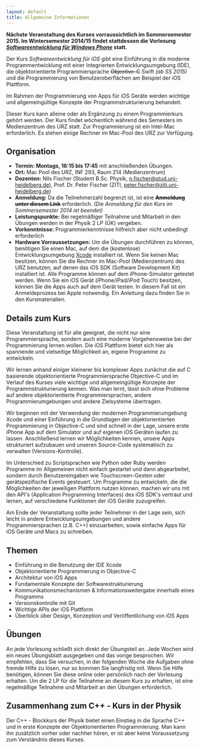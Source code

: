 ```yaml
---
layout: default
title: Allgemeine Informationen
---
```


**Nächste Veranstaltung des Kurses vorraussichtlich im Sommersemester 2015. Im Wintersemester 2014/15 findet stattdessen die Vorlesung _[Softwareentwicklung für Windows Phone](http://sus.ziti.uni-heidelberg.de/Lehre/WinPhone1415/?lang=de)_ statt.**

Der Kurs *Softwareentwicklung für iOS* gibt eine Einführung in die moderne Programmentwicklung mit einer Integrierten Entwicklungsumgebung (IDE), die objektorientierte Programmiersprache <s>Objective-C</s> Swift *(ab SS 2015)* und die Programmierung von Benutzeroberflächen am Beispiel der iOS Plattform.

Im Rahmen der Programmierung von Apps für iOS Geräte werden wichtige und allgemeingültige Konzepte der Programmstrukturierung behandelt.

Dieser Kurs kann alleine oder als Ergänzung zu einem Programmierkurs gehört werden. Der Kurs findet wöchentlich während des Semesters im Medienzentrum des URZ statt. Zur Programmierung ist ein Intel-Mac erforderlich. Es stehen einige Rechner im Mac-Pool des URZ zur Verfügung.

## Organisation

- **Termin: Montags, 16:15 bis 17:45** mit anschließenden Übungen.
- **Ort:** Mac Pool des URZ, INF 293, Raum 214 (Medienzentrum)
- **Dozenten:** Nils Fischer (Student B.Sc. Physik, [n.fischer@stud.uni-heidelberg.de](mailto:n.fischer@stud.uni-heidelberg.de)), Prof. Dr. Peter Fischer (ZITI, [peter.fischer@ziti.uni-heidelberg.de](mailto:peter.fischer@ziti.uni-heidelberg.de))
- **Anmeldung:** Da die Teilnehmerzahl begrenzt ist, ist eine **<s>Anmeldung unter diesem Link</s>** erforderlich. *(Die Anmeldung für den Kurs im Sommersemester 2014 ist beendet)*
- **Leistungspunkte:** Bei regelmäßiger Teilnahme und Mitarbeit in den Übungen werden in der Physik 2 LP (ÜK) vergeben.
- **Vorkenntnisse:** Programmierkenntnisse hilfreich aber nicht unbedingt erforderlich
- **Hardware Vorraussetzungen:**
	Um die Übungen durchführen zu können, benötigen Sie einen Mac, auf dem die (kostenlose) 
	Entwicklungsumgebung [Xcode](https://itunes.apple.com/de/app/xcode/id497799835?mt=12) installiert ist.
	Wenn Sie keinen Mac besitzen, können Sie die Rechner im Mac-Pool (Medienzentrum) des URZ benutzen, auf denen das iOS SDK (Software Development Kit) installiert ist.
	Alle Programme können auf dem iPhone-Simulator getestet werden.
	Wenn Sie ein iOS Gerät (iPhone/iPad/iPod Touch) besitzen, können Sie die Apps auch auf dem Gerät testen. In diesem Fall ist ein Anmeldeprozess bei Apple notwendig. Ein Anleitung dazu finden Sie in den Kursmaterialien.

## Details zum Kurs

Diese Veranstaltung ist für alle geeignet, die nicht nur eine Programmiersprache, sondern auch eine moderne Vorgehensweise bei der Programmierung lernen wollen. Die iOS Plattform bietet sich hier als spannende und vielseitige Möglichkeit an, eigene Programme zu entwickeln.

Wir lernen anhand einiger kleinerer bis komplexer Apps zunächst die auf C basierende objektorientierte 
Programmiersprache Objective-C und im Verlauf des Kurses viele wichtige und allgemeingültige Konzepte 
der Programmstrukturierung kennen. Was man lernt, lässt sich ohne Probleme auf andere objektorientierte 
Programmiersprachen, andere Programmierumgebungen und andere Zielsysteme übertragen.

Wir beginnen mit der Verwendung der modernen Programmierumgebung Xcode und einer Einführung in die Grundlagen der objektorientierten Programmierung in Objective-C und sind schnell in der Lage, unsere erste iPhone App auf dem Simulator und auf eigenen iOS Geräten laufen zu lassen. Anschließend lernen wir Möglichkeiten kennen, unsere Apps strukturiert aufzubauen und unseren Source-Code systematisch zu verwalten (Versions-Kontrolle).

Im Unterschied zu Scriptsprachen wie Python oder Ruby werden Programme im Allgemeinen nicht einfach gestartet und dann abgearbeitet, sondern durch Benutzereingaben wie Touchscreen-Gesten oder gerätspezifische Events gesteuert. Um Programme zu entwickeln, die die Möglichkeiten der jeweiligen Plattform nutzen können, machen wir uns mit den API's (Application Programming Interfaces) des iOS SDK's vertraut und lernen, auf verschiedene Funktionen der iOS Geräte zuzugreifen.

Am Ende der Veranstaltung sollte jeder Teilnehmer in der Lage sein, sich leicht in andere Entwicklungsumgebungen und andere Programmiersprachen (z.B. C++) einzuarbeiten, sowie einfache Apps für iOS Geräte und Macs zu schreiben.

## Themen

- Einführung in die Benutzung der IDE Xcode
- Objektorientierte Programmierung in Objective-C
- Architektur von iOS Apps
- Fundamentale Konzepte der Softwarestrukturierung
- Kommunikationsmechanismen & Informationsweitergabe innerhalb eines Programms
- Versionskontrolle mit Git
- Wichtige APIs der iOS Plattform
- Überblick über Design, Konzeption und Veröffentlichung von iOS Apps

## Übungen

An jede Vorlesung schließt sich direkt der Übungsteil an. Jede Wochen wird ein neues Übungsblatt ausgegeben und das vorige besprochen. Wir empfehlen, dass Sie versuchen, in der folgenden Woche die Aufgaben ohne fremde Hilfe zu lösen, nur so kommen Sie langfristig mit. Wenn Sie Hilfe benötigen, können Sie diese online oder persönlich nach der Vorlesung erhalten. Um die 2 LP für die Teilnahme an diesem Kurs zu erhalten, ist eine regelmäßige Teilnahme und Mitarbeit an den Übungen erforderlich.

## Zusammenhang zum C++ - Kurs in der Physik

Der C++ - Blockkurs der Physik bietet einen Einstieg in die Sprache C++ und in erste Konzepte der Objektorientierten Programmierung. Man kann ihn zusätzlich vorher oder nachher hören, er ist aber keine Voraussetzung zum Verständnis dieses Kurses.
